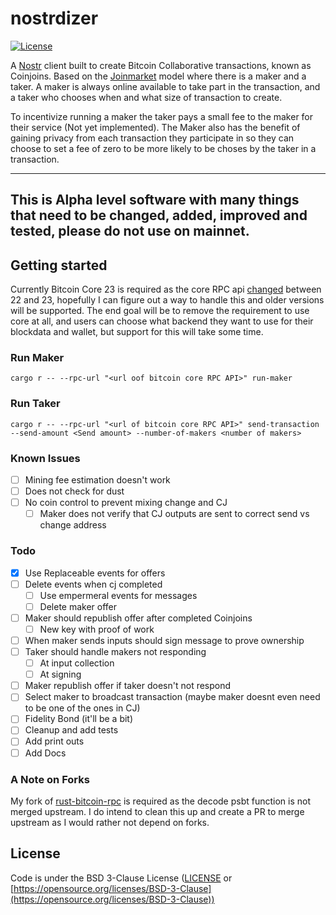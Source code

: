 # nostrdizer

[![License](https://img.shields.io/badge/License-BSD_3--Clause-blue.svg)](LICENSE)

A [Nostr](https://github.com/nostr-protocol/nostr) client built to create Bitcoin Collaborative transactions, known as Coinjoins. 
Based on the [Joinmarket](https://github.com/JoinMarket-Org/joinmarket-clientserver) model where there is a maker and a taker. 
A maker is always online available to take part in the transaction, and a taker who chooses when and what size of transaction to create.

To incentivize running a maker the taker pays a small fee to the maker for their service (Not yet implemented). The Maker also has the benefit of gaining privacy from each transaction they participate in so they can choose to set a fee of zero to be more likely to be choses by the taker in a transaction.  

---
**This is Alpha level software with many things that need to be changed, added, improved and tested, please do not use on mainnet.**
---

## Getting started
Currently Bitcoin Core 23 is required as the core RPC api [changed](https://github.com/rust-bitcoin/rust-bitcoincore-rpc/issues/260) between 22 and 23, hopefully I can figure out a way to handle this and older versions will be supported. The end goal will be to remove the requirement to use core at all, and users can choose what backend they want to use for their blockdata and wallet, but support for this will take some time.  


### Run Maker 
```
cargo r -- --rpc-url "<url oof bitcoin core RPC API>" run-maker
```
### Run Taker
```
cargo r -- --rpc-url "<url of bitcoin core RPC API>" send-transaction --send-amount <Send amount> --number-of-makers <number of makers>

```

### Known Issues
- [ ] Mining fee estimation doesn't work
- [ ] Does not check for dust
- [ ] No coin control to prevent mixing change and CJ 
    - [ ] Maker does not verify that CJ outputs are sent to correct send vs change address
### Todo
- [x] Use Replaceable events for offers
- [ ] Delete events when cj completed
    - [ ] Use empermeral events for messages
    - [ ] Delete maker offer
- [ ] Maker should republish offer after completed Coinjoins
    - [ ] New key with proof of work
- [ ] When maker sends inputs should sign message to prove ownership
- [ ] Taker should handle makers not responding 
    - [ ] At input collection
    - [ ] At signing
- [ ] Maker republish offer if taker doesn't not respond 
- [ ] Select maker to broadcast transaction (maybe maker doesnt even need to be one of the ones in CJ)
- [ ] Fidelity Bond (it'll be a bit)
- [ ] Cleanup and add tests
- [ ] Add print outs 
- [ ] Add Docs

### A Note on Forks
My fork of [rust-bitcoin-rpc](https://github.com/rust-bitcoin/rust-bitcoincore-rpc) is required as the decode psbt function is not merged upstream. 
I do intend to clean this up and create a PR to merge upstream as I would rather not depend on forks. 

## License
Code is under the BSD 3-Clause License ([LICENSE](LICENSE) or [https://opensource.org/licenses/BSD-3-Clause](https://opensource.org/licenses/BSD-3-Clause))  

